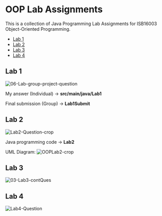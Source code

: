 # OOP Lab Assignments
This is a collection of Java Programming Lab Assignments for ISB16003 Object-Oriented Programming.

  - [Lab 1](#lab-1)
  - [Lab 2](#lab-2)
  - [Lab 3](#lab-3)
  - [Lab 4](#lab-4)

## Lab 1

![06-Lab-group-project-question](https://user-images.githubusercontent.com/85399390/157271824-6dcab3ba-fbbc-4f71-b3c9-ded4da51e5a1.png)

My answer (Individual) → **src/main/java/Lab1**

Final submission (Group) → **Lab1Submit**

## Lab 2

![Lab2-Question-crop](https://user-images.githubusercontent.com/85399390/157270180-822c8f20-6fd6-429b-a56b-93bf9c3fa019.png)

Java programming code → **Lab2**

UML Diagram:
![OOPLab2-crop](https://user-images.githubusercontent.com/85399390/157270356-12c42436-6b00-428a-b60b-78b00091a22a.png)

## Lab 3
![03-Lab3-contQues](https://user-images.githubusercontent.com/85399390/160347340-afc31690-fe03-42d4-acea-167328c5b05b.png)



## Lab 4
![Lab4-Question](https://user-images.githubusercontent.com/85399390/160347315-ef7166d4-f3b8-4693-a427-42ef13bb7aac.png)






